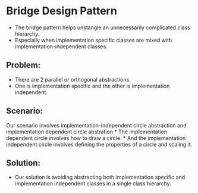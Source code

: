 # Bridge Design Pattern
* The bridge pattern helps unstangle an unnecessarily complicated class hierarchy.
* Especially when implementation specific classes are mixed with implementation-independent classes.

Problem:
----------
* There are 2 parallel or orthogonal abstractions.
* One is implementation specific and the other is implementation independent.

Scenario:
------------
Our scenario involves implementation-independent circle abstraction and implementation dependent circle abstration
    * The implementation dependent circle involves how to draw a circle.
    * And the implementation independent circle involves defining the properties of a circle and scaling it.


Solution:
-----------
* Our solution is avoiding abstracting both implementation specific and implementation independent classes in a single class hierarchy.